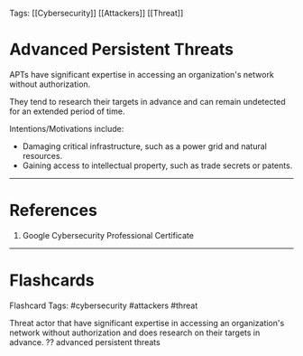 Tags: [[Cybersecurity]] [[Attackers]] [[Threat]]
# Advanced Persistent Threats

APTs have significant expertise in accessing an organization's network without authorization.

They tend to research their targets in advance and can remain undetected for an extended period of time.

Intentions/Motivations include:
- Damaging critical infrastructure, such as a power grid and natural resources.
- Gaining access to intellectual property, such as trade secrets or patents.

---
# References

1. Google Cybersecurity Professional Certificate

---
# Flashcards

Flashcard Tags: #cybersecurity #attackers #threat 

Threat actor that have significant expertise in accessing an organization's network without authorization and does research on their targets in advance.
??
advanced persistent threats
<!--SR:!2024-04-28,3,250!2024-04-28,2,230-->